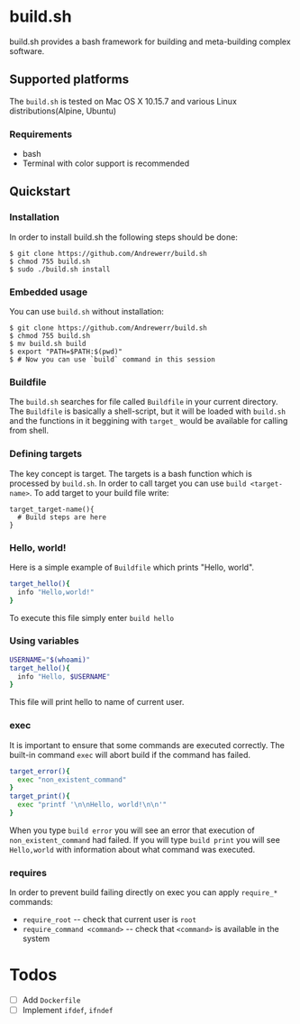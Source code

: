 # build.sh
build.sh provides a bash framework for building and meta-building complex software.
## Supported platforms
The `build.sh` is tested on Mac OS X 10.15.7 and various Linux distributions(Alpine, Ubuntu)
### Requirements
  * bash
  * Terminal with color support is recommended
## Quickstart
### Installation
  In order to install build.sh the following steps should be done:
  ```
  $ git clone https://github.com/Andrewerr/build.sh
  $ chmod 755 build.sh
  $ sudo ./build.sh install
  ```
### Embedded usage
  You can use `build.sh` without installation:<br>
  ```
  $ git clone https://github.com/Andrewerr/build.sh
  $ chmod 755 build.sh
  $ mv build.sh build
  $ export "PATH=$PATH:$(pwd)"
  $ # Now you can use `build` command in this session
  ```
### Buildfile
  The `build.sh` searches for file called `Buildfile` in your current directory.
  The `Buildfile` is basically a shell-script, but it will be loaded with `build.sh` and
  the functions in it beggining with `target_` would be available for calling from shell.
### Defining targets
  The key concept is target. The targets is a bash function which is processed by `build.sh`. In order to call target you can use `build <target-name>`.
  To add target to your build file write:
  ```
  target_target-name(){
    # Build steps are here
  }
  ```
### Hello, world!
  Here is a simple example of `Buildfile` which prints "Hello, world".
  ```bash
  target_hello(){
    info "Hello,world!"
  }
  ```
  To execute this file simply enter `build hello`
### Using variables
  ```bash
  USERNAME="$(whoami)"
  target_hello(){
    info "Hello, $USERNAME"
  }
  ```
  This file will print hello to name of current user.

### exec
  It is important to ensure that some commands are executed correctly. The built-in command `exec` will abort build if the command has failed.
  ```bash
  target_error(){
    exec "non_existent_command"
  }
  target_print(){   
    exec "printf '\n\nHello, world!\n\n'"
  }
  ```
  When you type `build error` you will see an error that execution of `non_existent_command` had failed. If you will type `build print` you will see `Hello,world` with information about what command was executed.

### requires
  In order to prevent build failing directly on exec you can apply `require_*` commands:
  * `require_root` -- check that current user is `root`
  * `require_command <command>` -- check that `<command>` is available in the system


# Todos
* [ ] Add `Dockerfile`
* [ ] Implement `ifdef`, `ifndef
`
